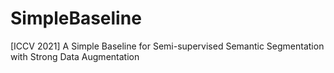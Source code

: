 # SimpleBaseline
[ICCV 2021] A Simple Baseline for Semi-supervised Semantic Segmentation with Strong Data Augmentation




